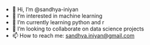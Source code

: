 - 👋 Hi, I’m @sandhya-iniyan
- 👀 I’m interested in machine learning
- 🌱 I’m currently learning python and r
- 💞️ I’m looking to collaborate on data science projects
- 📫 How to reach me: sandhya.iniyan@gmail.com

<!---
sandhya-iniyan/sandhya-iniyan is a ✨ special ✨ repository because its `README.md` (this file) appears on your GitHub profile.
You can click the Preview link to take a look at your changes.
--->
